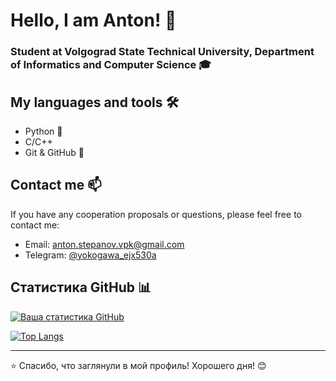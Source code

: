 # Hello, I am Anton! 👋

### Student at Volgograd State Technical University, Department of Informatics and Computer Science 🎓

## My languages ​​and tools 🛠️
- Python 🐍
- C/C++ 
- Git & GitHub 🐙

## Contact me 📫

If you have any cooperation proposals or questions, please feel free to contact me:

- Email: [anton.stepanov.vpk@gmail.com](mailto:anton.stepanov.vpk@gmail.com)
- Telegram: [@yokogawa_ejx530a](https://t.me/yokogawa_ejx530a)

## Статистика GitHub 📊

[![Ваша статистика GitHub](https://github-readme-stats.vercel.app/api?username=yourusername&show_icons=true&theme=dark)](https://github.com/yourusername)

[![Top Langs](https://github-readme-stats.vercel.app/api/top-langs/?username=yourusername&layout=compact&theme=dark)](https://github.com/yourusername)

---

⭐ Спасибо, что заглянули в мой профиль! Хорошего дня! 😊
